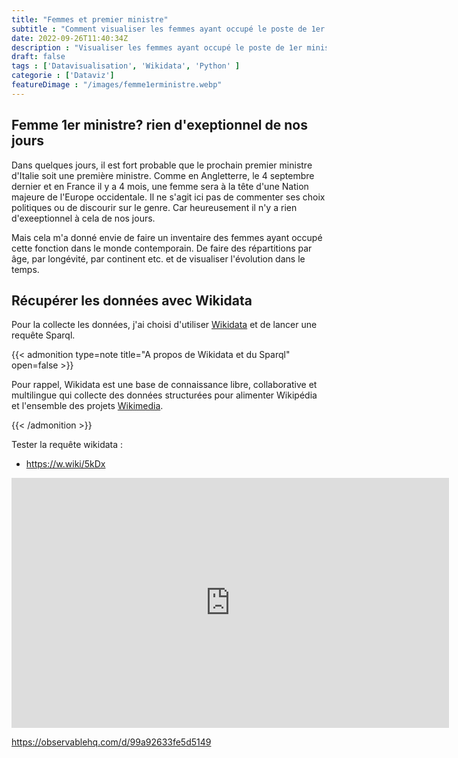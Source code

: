 ```yaml
---
title: "Femmes et premier ministre"
subtitle : "Comment visualiser les femmes ayant occupé le poste de 1er ministre en 1 graphique"
date: 2022-09-26T11:40:34Z
description : "Visualiser les femmes ayant occupé le poste de 1er ministre en 1 graphique"
draft: false
tags : ['Datavisualisation', 'Wikidata', 'Python' ]
categorie : ['Dataviz']
featureDimage : "/images/femme1erministre.webp"
---
```

## Femme 1er ministre? rien d'exeptionnel de nos jours

Dans quelques jours, il est fort probable que le prochain premier ministre d'Italie soit une première ministre. Comme en Angletterre, le 4 septembre dernier et en France il y a 4 mois, une femme sera à la tête d'une Nation majeure de l'Europe occidentale. Il ne s'agit ici pas de commenter ses choix politiques ou de discourir sur le genre. Car heureusement il n'y a rien d'exeeptionnel à cela de nos jours.<br>

Mais cela m'a donné envie de faire un inventaire des femmes ayant occupé cette fonction dans le monde contemporain. De faire des répartitions par âge, par longévité, par continent etc. et de visualiser l'évolution dans le temps.<br>

## Récupérer les données avec Wikidata

Pour la collecte les données, j'ai choisi d'utiliser [Wikidata](https://www.wikidata.org/wiki/Wikidata:Introduction/fr) et de lancer une requête Sparql. 


{{< admonition type=note title="A propos de Wikidata et du Sparql" open=false >}}

Pour rappel,  Wikidata est une base de connaissance libre, collaborative et multilingue qui collecte des données structurées pour alimenter Wikipédia et l'ensemble des projets [Wikimedia](https://www.wikidata.org/wiki/Help:Wikimedia).<br>






{{< /admonition >}}

Tester la requête wikidata :

- https://w.wiki/5kDx


<iframe style="width: 700px; height: 400px; border: none;" src="https://query.wikidata.org/embed.html#%20SELECT%20DISTINCT%20%3FitemLabel%20%3FpositionLabel%20%3Fdate_start%20%3Fdate_end%20%3FnationalityLabel%20%3FbornplaceLabel%20%3Fgeocoord%20%3Fimage%0A%0AWHERE%20%0A%7B%0A%20%3Fitem%20wdt%3AP31%20wd%3AQ5%3B%0A%20%20%20%20%20%20%20wdt%3AP21%20wd%3AQ6581072%3B%0A%20%20%20%20%20%20%20p%3AP39%20%3Fstatement.%0A%0A%20%3Fstatement%20ps%3AP39%20%3Fposition%3B%0A%20%20%20%20%20%20%20%20%20%20%20%20pq%3AP580%20%3Fdate_start.%0A%20OPTIONAL%20%7B%3Fstatement%20pq%3AP582%20%3Fdate_end.%7D%0A%0A%0A%20%3Fposition%20wdt%3AP279%20wd%3AQ14212.%0A%20%20%0A%20%20%3Fitem%20wdt%3AP19%20%3Fbornplace%3B%0A%20%20%20%20%20%20%20wdt%3AP27%20%3Fnationality.%0A%20%20OPTIONAL%20%7B%3Fbornplace%20wdt%3AP625%20%3Fgeocoord.%7D%0A%20%20OPTIONAL%20%7B%3Fitem%20wdt%3AP18%20%3Fimage.%7D%0A%20%20%20%0A%20%20SERVICE%20wikibase%3Alabel%20%7B%20bd%3AserviceParam%20wikibase%3Alanguage%20%22%5BAUTO_LANGUAGE%5D%2Cen%22.%20%7D%0A%7D" referrerpolicy="origin" sandbox="allow-scripts allow-same-origin allow-popups" ></iframe>


<div class="flourish-embed flourish-hierarchy" data-src="visualisation/11348054"><script src="https://public.flourish.studio/resources/embed.js"></script></div>

https://observablehq.com/d/99a92633fe5d5149


